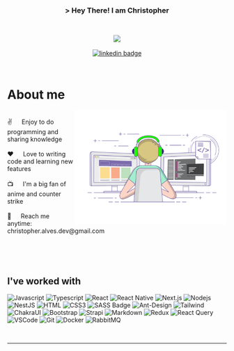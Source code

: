 <!-- Intro  -->
<h3 align="center">
  &gt; Hey There! I am  Christopher
</h3>

<br />

<p align="center">
  <a href="https://github.com/chrisleo-usa">
    <img src="https://readme-typing-svg.herokuapp.com/?lines=Front+End+Developer+from+Brazil;3+years+of+experience;Always+learning+new+things&center=true&width=380&height=45&color=FD428E">
  </a>
</p>

<p align="center">
 <a href="https://www.linkedin.com/in/chrisleoalves" target="_blank">
  <img src="https://img.shields.io/badge/LinkedIn-0077B5?style=for-the-badge&logo=linkedin&logoColor=white" alt="linkedin badge"/>
 </a>
</p>

<br />

<!-- About Section -->
 # About me
 
<p>
 <img align="right" width="350" src="/assets/programmer.gif" alt="Coding gif" />


  <br/>
 ✌️ &emsp; Enjoy to do programming and sharing knowledge <br/><br/>
 ❤️ &emsp; Love to writing code and learning new features<br/><br/>
 📺 &emsp; I'm a big fan of anime and counter strike <br/><br/>
 📧 &emsp; Reach me anytime: christopher.alves.dev@gmail.com<br/><br/>

</p>

<br/>
<br/>

## I've worked with

![Javascript](https://img.shields.io/badge/Javascript-F0DB4F?style=for-the-badge&labelColor=black&logo=javascript&logoColor=F0DB4F)
![Typescript](https://img.shields.io/badge/Typescript-007acc?style=for-the-badge&labelColor=black&logo=typescript&logoColor=007acc)
![React](https://img.shields.io/badge/-React-61DBFB?style=for-the-badge&labelColor=black&logo=react&logoColor=61DBFB)
![React Native](https://img.shields.io/badge/React_Native-20232A?style=for-the-badge&logo=react&logoColor=61DAFB)
![Next.js](https://img.shields.io/badge/next.js-000000?style=for-the-badge&logo=nextdotjs&logoColor=white)
![Nodejs](https://img.shields.io/badge/Nodejs-3C873A?style=for-the-badge&labelColor=black&logo=node.js&logoColor=3C873A)
![NestJS](https://img.shields.io/badge/NestJS-E0234E?style=for-the-badge&logo=nestjs&logoColor=white)
![HTML](https://img.shields.io/badge/HTML5-E34F26?style=for-the-badge&logo=html5&logoColor=white)
![CSS3](https://img.shields.io/badge/CSS3-1572B6?style=for-the-badge&logo=css3&logoColor=white)
![SASS Badge](https://img.shields.io/badge/Sass-CC6699?style=for-the-badge&logo=sass&logoColor=white)
![Ant-Design](https://img.shields.io/badge/AntDesign-0170FE?style=for-the-badge&logo=antdesign&logoColor=white)
![Tailwind](https://img.shields.io/badge/Tailwind_CSS-092749?style=for-the-badge&logo=tailwindcss&logoColor=06B6D4&labelColor=000000)
![ChakraUI](https://img.shields.io/badge/Chakra%20UI-319795?style=for-the-badge&logo=chakraui&logoColor=white)
![Bootstrap](https://img.shields.io/badge/Bootstrap-563D7C?style=for-the-badge&logo=bootstrap&logoColor=white)
![Strapi](https://img.shields.io/badge/strapi-2E7EEA?style=for-the-badge&logo=strapi&logoColor=white)
![Markdown](https://img.shields.io/badge/Markdown-000000?style=for-the-badge&logo=markdown&logoColor=white)
![Redux](https://img.shields.io/badge/Redux-593D88?style=for-the-badge&logo=redux&logoColor=white)
![React Query](https://img.shields.io/badge/-React_Query-FF4154?style=for-the-badge&logo=react%20query&logoColor=white)
![VSCode](https://img.shields.io/badge/Visual_Studio-0078d7?style=for-the-badge&logo=visual%20studio&logoColor=white)
![Git](https://img.shields.io/badge/Git-F05032?style=for-the-badge&logo=git&logoColor=white)
![Docker](https://img.shields.io/badge/Docker-2496ED?style=for-the-badge&logo=docker&logoColor=white)
![RabbitMQ](https://img.shields.io/badge/RabbitMQ-FF6600?style=for-the-badge&logo=rabbitmq&logoColor=white)

<br/>
<hr/>
<br/>
